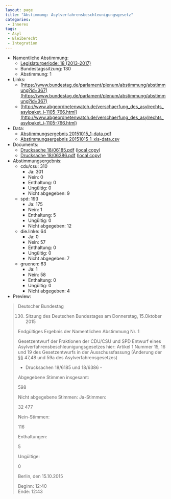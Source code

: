 ```yaml
---
layout: page
title: "Abstimmung: Asylverfahrensbeschleunigungsgesetz"
categories:
 - Inneres
tags:
 - Asyl
 - Bleiberecht
 - Integration
---
```


* Namentliche Abstimmung:
    * [Legislaturperiode: 18 (2013-2017)](https://de.wikipedia.org/wiki/18._Deutscher_Bundestag)
    * Bundestagssitzung: 130
    * Abstimmung: 1
* Links: 
    * [https://www.bundestag.de/parlament/plenum/abstimmung/abstimmung?id=367](https://www.bundestag.de/parlament/plenum/abstimmung/abstimmung?id=367)
    * [http://www.abgeordnetenwatch.de/verschaerfung_des_asylrechts_asylpaket_i-1105-766.html](http://www.abgeordnetenwatch.de/verschaerfung_des_asylrechts_asylpaket_i-1105-766.html)
* Data: 
    * [Abstimmungsergebnis 20151015_1-data.pdf](/res/abstimmungsliste/20151015_1-data.pdf)
    * [Abstimmungsergebnis 20151015_1_xls-data.csv](/res/abstimmungsliste/analyses/20151015_1_xls-data.csv)
* Documents: 
    * [Drucksache 18/06185.pdf](http://dip21.bundestag.de/dip21/btd/18/061/1806185.pdf) ([local copy](/res/abstimmungsdaten/018-130-01/1806185.pdf))
    * [Drucksache 18/06386.pdf](http://dip21.bundestag.de/dip21/btd/18/063/1806386.pdf) ([local copy](/res/abstimmungsdaten/018-130-01/1806386.pdf))
* Abstimmungsergebnis:
    * cdu/csu: 310
        * Ja: 301
        * Nein: 0
        * Enthaltung: 0
        * Ungültig: 0
        * Nicht abgegeben: 9
    * spd: 193
        * Ja: 175
        * Nein: 1
        * Enthaltung: 5
        * Ungültig: 0
        * Nicht abgegeben: 12
    * die.linke: 64
        * Ja: 0
        * Nein: 57
        * Enthaltung: 0
        * Ungültig: 0
        * Nicht abgegeben: 7
    * gruenen: 63
        * Ja: 1
        * Nein: 58
        * Enthaltung: 0
        * Ungültig: 0
        * Nicht abgegeben: 4
* Preview: 
> Deutscher Bundestag
> 
> 130. Sitzung des Deutschen Bundestages
> am Donnerstag, 15.Oktober 2015
> 
> Endgültiges Ergebnis der Namentlichen Abstimmung Nr. 1
> 
> Gesetzentwurf der Fraktionen der CDU/CSU und SPD
> Entwurf eines Asylverfahrensbeschleunigungsgesetzes
> hier: Artikel 1 Nummer 15, 16 und 19 des Gesetzentwurfs in der Ausschussfassung
> (Änderung der §§ 47,48 und 59a des Asylverfahrensgesetzes)
> - Drucksachen 18/6185 und 18/6386 -
> 
> Abgegebene Stimmen insgesamt:
> 
> 598
> 
> Nicht abgegebene Stimmen:
> Ja-Stimmen:
> 
> 32
> 477
> 
> Nein-Stimmen:
> 
> 116
> 
> Enthaltungen:
> 
> 5
> 
> Ungültige:
> 
> 0
> 
> Berlin, den 15.10.2015
> 
> Beginn: 12:40  
> Ende: 12:43
